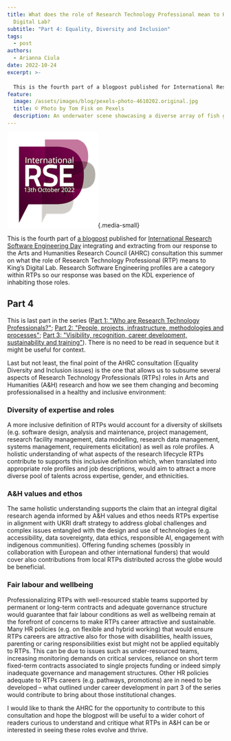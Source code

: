 ```yaml
---
title: What does the role of Research Technology Professional mean to King’s
  Digital Lab?
subtitle: "Part 4: Equality, Diversity and Inclusion"
tags:
  - post
authors:
  - Arianna Ciula
date: 2022-10-24
excerpt: >-

  This is the fourth part of a blogpost published for International Research Software Engineering Day integrating and extracting from our response to the Arts and Humanities Research Council (AHRC) consultation this summer on what the role of Research Technology Professional (RTP) means to King’s Digital Lab. Research Software Engineering profiles are a category within RTPs so our response was based on the KDL experience of inhabiting those roles.
feature:
  image: /assets/images/blog/pexels-photo-4610202.original.jpg
  title: © Photo by Tom Fisk on Pexels
  description: An underwater scene showcasing a diverse array of fish gracefully navigating through a coral reef.
---
```


![Logo of RSE day 2022](/assets/images/blog/rseday2022-frame-400x400-1_7SmANz5.width-500.png){.media-small}

This is the fourth part of [a blogpost](/blog/rtp-rse/) published for [International Research Software Engineering Day](https://society-rse.org/international-rse-day-13th-october-2022/) integrating and extracting from our response to the Arts and Humanities Research Council (AHRC) consultation this summer on what the role of Research Technology Professional (RTP) means to King’s Digital Lab. Research Software Engineering profiles are a category within RTPs so our response was based on the KDL experience of inhabiting those roles.

## Part 4

This is last part in the series ([](/blog/rtp-rse/)[Part 1: "Who are Research Technology Professionals?"](/blog/rtp-rse/); [](/blog/rtp-rse/)[Part 2: "People, projects, infrastructure, methodologies and processes"](/blog/rtp-rse2/); [](/blog/rtp-rse/)[Part 3: "Visibility, recognition, career development, sustainability and training"](/blog/rtp-rse3/)). There is no need to be read in sequence but it might be useful for context.

Last but not least, the final point of the AHRC consultation (Equality Diversity and Inclusion issues) is the one that allows us to subsume several aspects of Research Technology Professionals (RTPs) roles in Arts and Humanities (A&H) research and how we see them changing and becoming professionalised in a healthy and inclusive environment:

### Diversity of expertise and roles

A more inclusive definition of RTPs would account for a diversity of skillsets (e.g. software design, analysis and maintenance, project management, research facility management, data modelling, research data management, systems management, requirements elicitation) as well as role profiles. A holistic understanding of what aspects of the research lifecycle RTPs contribute to supports this inclusive definition which, when translated into appropriate role profiles and job descriptions, would aim to attract a more diverse pool of talents across expertise, gender, and ethnicities.

### A&H values and ethos

The same holistic understanding supports the claim that an integral digital research agenda informed by A&H values and ethos needs RTPs expertise in alignment with UKRI draft strategy to address global challenges and complex issues entangled with the design and use of technologies (e.g. accessibility, data sovereignty, data ethics, responsible AI, engagement with indigenous communities). Offering funding schemes (possibly in collaboration with European and other international funders) that would cover also contributions from local RTPs distributed across the globe would be beneficial.

### Fair labour and wellbeing

Professionalizing RTPs with well-resourced stable teams supported by permanent or long-term contracts and adequate governance structure would guarantee that fair labour conditions as well as wellbeing remain at the forefront of concerns to make RTPs career attractive and sustainable. Many HR policies (e.g. on flexible and hybrid working) that would ensure RTPs careers are attractive also for those with disabilities, health issues, parenting or caring responsibilities exist but might not be applied equitably to RTPs. This can be due to issues such as under-resourced teams, increasing monitoring demands on critical services, reliance on short term fixed-term contracts associated to single projects funding or indeed simply inadequate governance and management structures. Other HR policies adequate to RTPs careers (e.g. pathways, promotions) are in need to be developed – what outlined under career development in part 3 of the series would contribute to bring about those institutional changes.

I would like to thank the AHRC for the opportunity to contribute to this consultation and hope the blogpost will be useful to a wider cohort of readers curious to understand and critique what RTPs in A&H can be or interested in seeing these roles evolve and thrive.
